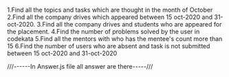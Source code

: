 1.Find all the topics and tasks which are thought in the month of October
2.Find all the company drives which appeared between 15 oct-2020 and 31-oct-2020.
3.Find all the company drives and students who are appeared for the placement.
4.Find the number of problems solved by the user in codekata
5.Find all the mentors with who has the mentee's count more than 15
6.Find the number of users who are absent and task is not submitted  between 15 oct-2020 and 31-oct-2020

///------In Answer.js file all answer are there-----///
